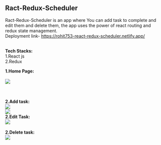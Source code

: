 ##  Ract-Redux-Scheduler <br/>
Ract-Redux-Scheduler is an app where You can add task to complete and edit them and delete them, the app uses the power of react routing and redux state management.
<br/>
Deployment link- https://rohit753-react-redux-scheduler.netlify.app/


<br/>
<strong>Tech Stacks:</strong><br/>
1.React js<br/>
2.Redux <br/>


<!-- Firstly we will land on Home page on Adidas clone. In Home page we can see the over view of websites and the trending products.<br/> -->

<strong>1.Home Page:</strong>
<br/>
<br/>
<img src="https://i.ibb.co/rmnzsbm/Screenshot-525.png">
<!-- [Screenshot (125)](https://i.ibb.co/rmnzsbm/Screenshot-525.png) -->

<br/>
<br/>
<strong>2.Add task:</strong>
<br/>
<img src="https://i.ibb.co/BGhkGPY/Screenshot-526.png">
<!-- [Screenshot (125)](https://i.ibb.co/BGhkGPY/Screenshot-526.png) -->
<br/>
<img src="https://i.ibb.co/xjPfs6X/Screenshot-527.png">
<!-- [Screenshot (125)](https://i.ibb.co/xjPfs6X/Screenshot-527.png) -->
<br/>
<strong>2.Edit Task:</strong>
<br/>
<img src="(https://i.ibb.co/6nsstym/Screenshot-528.png">
<!-- [Screenshot (125)](https://i.ibb.co/6nsstym/Screenshot-528.png) -->
<br/>
<!-- ![Screenshot (125)](https://ibb.co/68KQ8Zq) -->
<br/>
<strong>2.Delete task:</strong>
<br/>
<img src="(https://i.ibb.co/GcD4rnC/Screenshot-529.png">
<!-- [Screenshot (125)](https://i.ibb.co/GcD4rnC/Screenshot-529.png) -->
<br/>
<br/>

